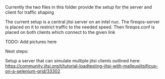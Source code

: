 Currently the two files in this folder provide the setup for the server and client for traffic shaping

The current setup is a central jitsi server on an intel nuc. The fireqos-server is placed on it to restrict traffic to the needed speed. Then fireqos.conf is placed on both clients which connect to the given link

TODO: Add pictures here


Next steps:

Setup a server that can simulate multiple jitsi clients outlined here:
https://community.jitsi.org/t/tutorial-loadtesting-jitsi-with-malleusjitsificus-on-a-selenium-grid/33302
